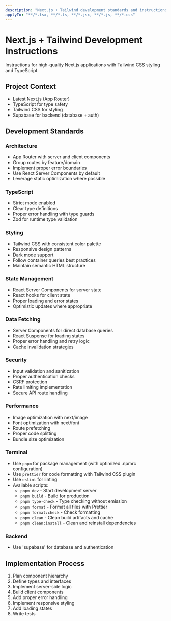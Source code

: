 ```yaml
---
description: "Next.js + Tailwind development standards and instructions"
applyTo: "**/*.tsx, **/*.ts, **/*.jsx, **/*.js, **/*.css"
---
```


# Next.js + Tailwind Development Instructions

Instructions for high-quality Next.js applications with Tailwind CSS styling and TypeScript.

## Project Context

- Latest Next.js (App Router)
- TypeScript for type safety
- Tailwind CSS for styling
- Supabase for backend (database + auth)

## Development Standards

### Architecture

- App Router with server and client components
- Group routes by feature/domain
- Implement proper error boundaries
- Use React Server Components by default
- Leverage static optimization where possible

### TypeScript

- Strict mode enabled
- Clear type definitions
- Proper error handling with type guards
- Zod for runtime type validation

### Styling

- Tailwind CSS with consistent color palette
- Responsive design patterns
- Dark mode support
- Follow container queries best practices
- Maintain semantic HTML structure

### State Management

- React Server Components for server state
- React hooks for client state
- Proper loading and error states
- Optimistic updates where appropriate

### Data Fetching

- Server Components for direct database queries
- React Suspense for loading states
- Proper error handling and retry logic
- Cache invalidation strategies

### Security

- Input validation and sanitization
- Proper authentication checks
- CSRF protection
- Rate limiting implementation
- Secure API route handling

### Performance

- Image optimization with next/image
- Font optimization with next/font
- Route prefetching
- Proper code splitting
- Bundle size optimization

### Terminal

- Use `pnpm` for package management (with optimized .npmrc configuration)
- Use `prettier` for code formatting with Tailwind CSS plugin
- Use `eslint` for linting
- Available scripts:
  - `pnpm dev` - Start development server
  - `pnpm build` - Build for production
  - `pnpm type-check` - Type checking without emission
  - `pnpm format` - Format all files with Prettier
  - `pnpm format:check` - Check formatting
  - `pnpm clean` - Clean build artifacts and cache
  - `pnpm clean:install` - Clean and reinstall dependencies

### Backend

- Use 'supabase' for database and authentication

## Implementation Process

1. Plan component hierarchy
2. Define types and interfaces
3. Implement server-side logic
4. Build client components
5. Add proper error handling
6. Implement responsive styling
7. Add loading states
8. Write tests
